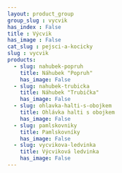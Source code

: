 ```yaml
---
layout: product_group
group_slug : vycvik
has_index : False
title : Výcvik
has_image : False
cat_slug : pejsci-a-kocicky
slug : vycvik
products:
  - slug: nahubek-popruh
    title: Náhubek "Popruh"
    has_image: False
  - slug: nahubek-trubicka
    title: Náhubek "Trubička"
    has_image: False
  - slug: ohlavka-halti-s-obojkem
    title: Ohlávka halti s obojkem
    has_image: False
  - slug: pamlskovniky
    title: Pamlskovníky
    has_image: False
  - slug: vycvikova-ledvinka
    title: Výcviková ledvinka
    has_image: False
---
```


